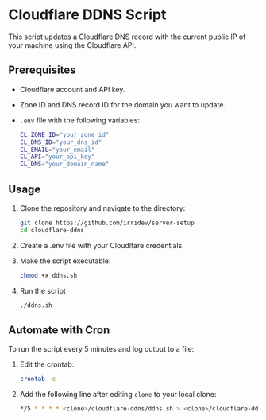 # Cloudflare DDNS Script

This script updates a Cloudflare DNS record with the current public IP of your machine using the Cloudflare API.

## Prerequisites

- Cloudflare account and API key.

- Zone ID and DNS record ID for the domain you want to update.

- `.env` file with the following variables:
  ```bash
  CL_ZONE_ID="your_zone_id"
  CL_DNS_ID="your_dns_id"
  CL_EMAIL="your_email"
  CL_API="your_api_key"
  CL_DNS="your_domain_name"

## Usage

1. Clone the repository and navigate to the directory:
   ```bash
   git clone https://github.com/irridev/server-setup
   cd cloudflare-ddns
   ```

2. Create a .env file with your Cloudlfare credentials.
   
3. Make the script executable:
   ```bash
   chmod +x ddns.sh
   ```

4. Run the script
   ```bash
   ./ddns.sh
   ```

## Automate with Cron

To run the script every 5 minutes and log output to a file:

1. Edit the crontab:
   ```bash
   crontab -e
   ```

2. Add the following line after editing `clone` to your local clone:
   ```bash
   */5 * * * * <clone>/cloudflare-ddns/ddns.sh > <clone>/cloudflare-ddns/ddns.log 2>&1